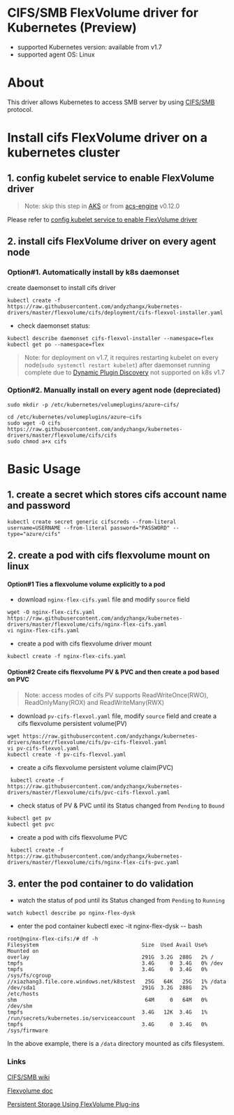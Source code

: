 # CIFS/SMB FlexVolume driver for Kubernetes (Preview)
 - supported Kubernetes version: available from v1.7
 - supported agent OS: Linux 

# About
This driver allows Kubernetes to access SMB server by using [CIFS/SMB](https://en.wikipedia.org/wiki/Server_Message_Block) protocol.

# Install cifs FlexVolume driver on a kubernetes cluster
## 1. config kubelet service to enable FlexVolume driver
> Note: skip this step in [AKS](https://azure.microsoft.com/en-us/services/container-service/) or from [acs-engine](https://github.com/Azure/acs-engine) v0.12.0

Please refer to [config kubelet service to enable FlexVolume driver](https://github.com/andyzhangx/kubernetes-drivers/blob/master/flexvolume/README.md#config-kubelet-service-to-enable-flexvolume-driver)
 
## 2. install cifs FlexVolume driver on every agent node
### Option#1. Automatically install by k8s daemonset
create daemonset to install cifs driver
```
kubectl create -f https://raw.githubusercontent.com/andyzhangx/kubernetes-drivers/master/flexvolume/cifs/deployment/cifs-flexvol-installer.yaml
```
 - check daemonset status:
```
kubectl describe daemonset cifs-flexvol-installer --namespace=flex
kubectl get po --namespace=flex
```
> Note: for deployment on v1.7, it requires restarting kubelet on every node(`sudo systemctl restart kubelet`) after daemonset running complete due to [Dynamic Plugin Discovery](https://github.com/kubernetes/community/blob/master/contributors/devel/flexvolume.md#dynamic-plugin-discovery) not supported on k8s v1.7

### Option#2. Manually install on every agent node (depreciated)
```
sudo mkdir -p /etc/kubernetes/volumeplugins/azure~cifs/

cd /etc/kubernetes/volumeplugins/azure~cifs
sudo wget -O cifs https://raw.githubusercontent.com/andyzhangx/kubernetes-drivers/master/flexvolume/cifs/cifs
sudo chmod a+x cifs
```

# Basic Usage
## 1. create a secret which stores cifs account name and password
```
kubectl create secret generic cifscreds --from-literal username=USERNAME --from-literal password="PASSWORD" --type="azure/cifs"
```

## 2. create a pod with cifs flexvolume mount on linux
#### Option#1 Ties a flexvolume volume explicitly to a pod
- download `nginx-flex-cifs.yaml` file and modify `source` field
```
wget -O nginx-flex-cifs.yaml https://raw.githubusercontent.com/andyzhangx/kubernetes-drivers/master/flexvolume/cifs/nginx-flex-cifs.yaml
vi nginx-flex-cifs.yaml
```
 - create a pod with cifs flexvolume driver mount
```
kubectl create -f nginx-flex-cifs.yaml
```

#### Option#2 Create cifs flexvolume PV & PVC and then create a pod based on PVC
 > Note: access modes of cifs PV supports ReadWriteOnce(RWO), ReadOnlyMany(ROX) and ReadWriteMany(RWX)
 - download `pv-cifs-flexvol.yaml` file, modify `source` field and create a cifs flexvolume persistent volume(PV)
```
wget https://raw.githubusercontent.com/andyzhangx/kubernetes-drivers/master/flexvolume/cifs/pv-cifs-flexvol.yaml
vi pv-cifs-flexvol.yaml
kubectl create -f pv-cifs-flexvol.yaml
```

 - create a cifs flexvolume persistent volume claim(PVC)
```
 kubectl create -f https://raw.githubusercontent.com/andyzhangx/kubernetes-drivers/master/flexvolume/cifs/pvc-cifs-flexvol.yaml
```

 - check status of PV & PVC until its Status changed from `Pending` to `Bound`
 ```
 kubectl get pv
 kubectl get pvc
 ```
 
 - create a pod with cifs flexvolume PVC
```
 kubectl create -f https://raw.githubusercontent.com/andyzhangx/kubernetes-drivers/master/flexvolume/cifs/nginx-flex-cifs-pvc.yaml
 ```

## 3. enter the pod container to do validation
 - watch the status of pod until its Status changed from `Pending` to `Running`
```
watch kubectl describe po nginx-flex-dysk
```
 - enter the pod container
kubectl exec -it nginx-flex-dysk -- bash

```
root@nginx-flex-cifs:/# df -h
Filesystem                                 Size  Used Avail Use% Mounted on
overlay                                    291G  3.2G  288G   2% /
tmpfs                                      3.4G     0  3.4G   0% /dev
tmpfs                                      3.4G     0  3.4G   0% /sys/fs/cgroup
//xiazhang3.file.core.windows.net/k8stest   25G   64K   25G   1% /data
/dev/sda1                                  291G  3.2G  288G   2% /etc/hosts
shm                                         64M     0   64M   0% /dev/shm
tmpfs                                      3.4G   12K  3.4G   1% /run/secrets/kubernetes.io/serviceaccount
tmpfs                                      3.4G     0  3.4G   0% /sys/firmware
```
In the above example, there is a `/data` directory mounted as cifs filesystem.

### Links
[CIFS/SMB wiki](https://en.wikipedia.org/wiki/Server_Message_Block)

[Flexvolume doc](https://github.com/kubernetes/community/blob/master/contributors/devel/flexvolume.md)

[Persistent Storage Using FlexVolume Plug-ins](https://docs.openshift.org/latest/install_config/persistent_storage/persistent_storage_flex_volume.html)
